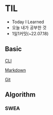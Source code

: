 # TIL
- Today I Learned
- 오늘 내가 공부한 것
- 1일1커밋(~22.07.18)

## Basic

[CLI](https://github.com/Dong-Uri/TIL/blob/master/Basic/CLI/CLI.md)

[Markdown](https://github.com/Dong-Uri/TIL/blob/master/Basic/markdown/markdown.md)

[Git](https://github.com/Dong-Uri/TIL/blob/master/Basic/git/git.md)

## Algorithm
### SWEA
